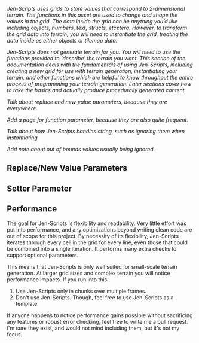 *Jen-Scripts uses grids to store values that correspond to 2-dimensional terrain. The functions in this asset are used to change and shape the values in the grid. The data inside the grid can be anything you’d like including objects, numbers, text, structs, etcetera. However, to transform the grid data into terrain, you will need to instantiate the grid, treating the data inside as either objects or tilemap data.*

*Jen-Scripts does not generate terrain for you. You will need to use the functions provided to 'describe' the terrain you want. This section of the documentation deals with the fundamentals of using Jen-Scripts, including creating a new grid for use with terrain generation, instantiating your terrain, and other functions which are helpful to know throughout the entire process of programming your terrain generation. Later sections cover how to take the basics and actually produce procedurally generated content.*

*Talk about replace and new_value parameters, because they are everywhere.*

*Add a page for function parameter, because they are also quite frequent.*

*Talk about how Jen-Scripts handles string, such as ignoring them when instantiating.*

*Add note about out of bounds values usually being ignored.*

## Replace/New Value Parameters

## Setter Parameter

## Performance
The goal for Jen-Scripts is flexibility and readability. Very little effort was put into performance, and any optimizations beyond writing clean code are out of scope for this project. By necessity of its flexibility, Jen-Scripts iterates through every cell in the grid for every line, even those that could be combined into a single iteration. It performs many extra checks to support optional parameters.

This means that Jen-Scripts is only well suited for small-scale terrain generation. At larger grid sizes and complex terrain you will notice performance impacts. If you run into this:
1) Use Jen-Scripts only in chunks over multiple frames.
2) Don't use Jen-Scripts. Though, feel free to use Jen-Scripts as a template.

If anyone happens to notice performance gains possible without sacrificing any features or robust error checking, feel free to write me a pull request. I'm sure they exist, and would not mind including them, but it's not my focus.